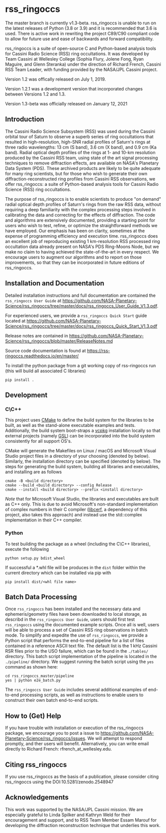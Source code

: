 # rss_ringoccs
The master branch is currently v1.3-beta. rss_ringoccs is unable to run on the
latest releases of Python (3.8 or 3.9) and it is recommended that 3.6 is used.
There is active work in rewriting the project C89/C90 compliant code to allow
for future use and ease of backwards and forward compatibility.

rss_ringoccs is a suite of open-source C and Python-based analysis tools for
Cassini Radio Science (RSS) ring occultations. It was developed by Team Cassini
at Wellesley College (Sophia Flury, Jolene Fong, Ryan Maguire, and Glenn
Steranka) under the direction of Richard French, Cassini RSS Team Leader, with
funding provided by the NASA/JPL Cassini project.

Version 1.2 was offically released on July 1, 2019.

Version 1.2.1 was a development version that incorporated changes between
Versions 1.2 and 1.3.

Version 1.3-beta was officially released on January 12, 2021

## Introduction
The Cassini Radio Science Subsystem (RSS) was used during the Cassini orbital
tour of Saturn to observe a superb series of ring occultations that resulted in
high-resolution, high-SNR radial profiles of Saturn's rings at three radio
wavelengths: 13 cm (S band), 3.6 cm (X band), and 0.9 cm (Ka band). Radial
optical depth profiles of the rings at 1- and 10-km resolution produced by the
Cassini RSS team, using state of the art signal processing techniques to remove
diffraction effects, are available on NASA's Planetary Data System (PDS). These
archived products are likely to be quite adequate for many ring scientists, but
for those who wish to generate their own diffraction-reconstructed ring profiles
from Cassini RSS observations, we offer rss_ringoccs: a suite of Python-based
analysis tools for Cassini Radio Science (RSS) ring occultations.

The purpose of rss_ringoccs is to enable scientists to produce "on demand"
radial optical depth profiles of Saturn's rings from the raw RSS data, without
requiring a deep familiarity with the complex processing steps involved in
calibrating the data and correcting for the effects of diffraction. The code
and algorithms are extensively documented, providing a starting point for users
who wish to test, refine, or optimize the straightforward methods we have
employed. Our emphasis has been on clarity, sometimes at the expense of
programming efficiency and execution time. rss_ringoccs does an excellent job
of reproducing existing 1 km-resolution RSS processed ring occultation data
already present on NASA's PDS Ring-Moons Node, but we make no claim to having
achieved the state-of-the-art in every respect. We encourage users to augment
our algorithms and to report on those improvements, so that they can be
incorporated in future editions of rss_ringoccs.

## Installation and Documentation
Detailed installation instructions and full documentation are contained the
`rss_ringoccs User Guide` at https://github.com/NASA-Planetary-Science/rss_ringoccs/tree/master/docs/rss_ringoccs_User_Guide_V1.3.pdf.

For experienced users, we provide a `rss_ringoccs Quick Start` guide located at
https://github.com/NASA-Planetary-Science/rss_ringoccs/tree/master/docs/rss_ringoccs_Quick_Start_V1.3.pdf

Release notes are contained in
https://github.com/NASA-Planetary-Science/rss_ringoccs/blob/master/ReleaseNotes.md

Source code documentation is found at
https://rss-ringoccs.readthedocs.io/en/master/

To install the python package from a git working copy of rss-ringoccs run (this will build all associated C libraries)
```
pip install .
```

## Development
### C\C++
This project uses [CMake](https://cmake.org/) to define the build system for the libraries to be built, as well as
the stand-alone executable examples and tests. Additionally, the build system boot-straps a [vcpkg](https://vcpkg.io/en/index.html)
installation locally so that external projects (namely [GSL](https://www.gnu.org/software/gsl/)) can be incorporated
into the build system consistently for all support OS's.

CMake will generate the Makefiles on Linux / macOS and Microsoft Visual Studio project files in a directory of your
choosing (denoted by <build directory> below). Similarly, the installation directory can be specified (denoted by <install
directory> below). The steps for generating the build system, building all libraries and executables, and installing are
as follows
```
cmake -B <build directory>
cmake --build <build directory> --config Release
cmake --install <build directory> --prefix <install directory>
```
_Note_ that for Microsoft Visual Studio, the libraries and executables are built as C++ only. This is due to avoid
Microsoft's non-standard implementation of complex numbers in their C compiler ([libcerf](https://jugit.fz-juelich.de/mlz/libcerf),
a dependency of this project, also takes this approach) and instead use the std::complex implementation in their C++
compiler.

### Python

To test building the package as a wheel (including the C\C++ libraries), execute the following
```
python setup.py bdist_wheel
```

If successful a *.whl file will be produces in the `dist` folder within the current directory which can be installed via
pip with
```
pip install dist/<whl file name>
```

## Batch Data Processing
Once `rss_ringoccs` has been installed and the necessary data and
ephemeris/geometry files have been downloaded to local storage, as describd in
the `rss_ringoccs User Guide`, users should first test `rss_ringoccs` using the
documented example scripts. Once all is well, users will be able to process a
set of Cassini RSS ring observations in batch mode. To simplify and expedite the
use of `rss_ringoccs`, we provide a Python script that performs the end-to-end
pipeline for a list of files contained in a reference ASCII text file. The
default list is the 1 kHz Cassini RSR files prior to the USO failure, which can
be found in the  `./tables/` directory. This batch script implementation of the
pipeline is located in the `./pipeline/` directory. We suggest running the batch
script using the `yes` command as shown here:
```
cd rss_ringoccs_master/pipeline
yes | python e2e_batch.py
```
The `rss_ringoccs User Guide` includes several additional examples of end-to-end
processing scripts, as well as instructions to enable users to construct their
own batch end-to-end scripts.

## How to (Get) Help
If you have trouble with installation or execution of the rss_ringoccs package,
we encourage you to post a issue to
https://github.com/NASA-Planetary-Science/rss_ringoccs/issues. We will attempt
to respond promptly, and ther users will benefit. Alternatively, you can write
email directly to Richard French: rfrench_at_wellesley.edu.
## Citing rss_ringoccs
If you use rss_ringoccs as the basis of a publication, please consider
citing rss_ringoccs using the DOI:10.5281/zenodo.2548947

## Acknowledgements
This work was supported by the NASA/JPL Cassini mission. We are especially
grateful  to Linda Spilker and Kathryn Weld for their encouragement and support,
and to  RSS Team Member Essam Marouf for developing the diffraction
reconstruction technique that underlies this work.

